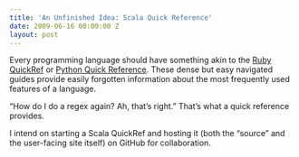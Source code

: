 ```yaml
---
title: 'An Unfinished Idea: Scala Quick Reference'
date: 2009-06-16 00:00:00 Z
layout: post
---
```


Every programming language should have something akin to the <a href="http://www.zenspider.com/Languages/Ruby/QuickRef.html">Ruby QuickRef</a> or <a href="http://rgruet.free.fr/PQR25/PQR2.5.html">Python Quick Reference</a>. These dense but easy navigated guides provide easily forgotten information about the most frequently used features of a language.

“How do I do a regex again? Ah, that’s right.” That’s what a quick reference provides.

I intend on starting a Scala QuickRef and hosting it (both the “source” and the user-facing site itself) on GitHub for collaboration.
